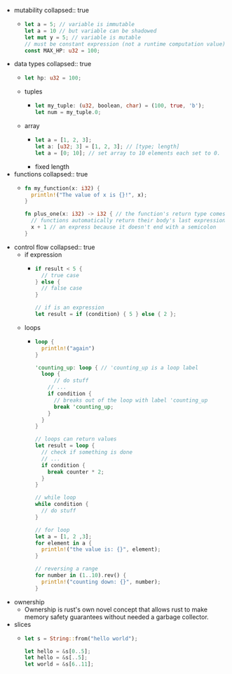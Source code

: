 - mutability
  collapsed:: true
	- ```rust
	  let a = 5; // variable is immutable
	  let a = 10 // but variable can be shadowed
	  let mut y = 5; // variable is mutable
	  // must be constant expression (not a runtime computation value)
	  const MAX_HP: u32 = 100;
	  ```
- data types
  collapsed:: true
	- ```rust
	  let hp: u32 = 100;
	  ```
	- tuples
		- ```rust
		  let my_tuple: (u32, boolean, char) = (100, true, 'b');
		  let num = my_tuple.0;
		  ```
	- array
		- ```rust
		  let a = [1, 2, 3];
		  let a: [u32; 3] = [1, 2, 3]; // [type; length]
		  let a = [0; 10]; // set array to 10 elements each set to 0.
		  ```
		- fixed length
- functions
  collapsed:: true
	- ```rust
	  fn my_function(x: i32) {
	    println!("The value of x is {}!", x);
	  }
	  
	  fn plus_one(x: i32) -> i32 { // the function's return type comes after ->
	    // functions automatically return their body's last expression
	    x + 1 // an express because it doesn't end with a semicolon
	  }
	  ```
- control flow
  collapsed:: true
	- if expression
		- ```rust
		  if result < 5 {
		    // true case
		  } else {
		    // false case
		  }
		  
		  // if is an expression
		  let result = if (condition) { 5 } else { 2 };
		  ```
	- loops
		- ```rust
		  loop {
		    println!("again")
		  }
		  
		  'counting_up: loop { // 'counting_up is a loop label
		    loop {
		    	// do stuff
		      // ...
		      if condition {
		        // breaks out of the loop with label 'counting_up
		        break 'counting_up;
		      }
		    }
		  }
		  
		  // loops can return values
		  let result = loop {
		    // check if something is done
		    // ...
		    if condition {
		      break counter * 2;
		    }
		  }
		  
		  // while loop
		  while condition {
		  	// do stuff  
		  }
		  
		  // for loop
		  let a = [1, 2 ,3];
		  for element in a {
		    println!("the value is: {}", element);
		  }
		  
		  // reversing a range
		  for number in (1..10).rev() {
		    println!("counting down: {}", number);
		  }
		  ```
- ownership
	- Ownership is rust's own novel concept that allows rust to make memory safety guarantees without needed a garbage collector.
- slices
	- ```rust
	  let s = String::from("hello world");
	  
	  let hello = &s[0..5];
	  let hello = &s[..5];
	  let world = &s[6..11];
	  ```
